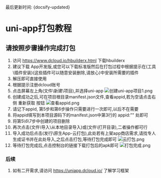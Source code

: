 最后更新时间: {docsify-updated}

# uni-app打包教程
## 请按照步骤操作完成打包
1. 访问  https://www.dcloud.io/hbuilderx.html 下载hbuilderx
2. 建议下载 App开发版,或您可以下载标准版然后在打包过程中根据提示在(工具\插件安装)(这些插件可以随意安装删除,请放心)中安装所需要的插件
3. 解压即可直接使用
4. 根据提示注册dcloud账号
5. 点击屏幕左上角(文件\新建\项目),并选择uni-app
![创建uni-app项目1.png][1]
6. 创建成功之后,可在项目根目录manifest.json文件,查看appid,若为空请点击右侧 重新获取 按钮
![查看appid.png][2]
7. 请记下appid, 第5步和第6步操作只需要进行一次即可,以后不在需要
8. 将appid填写到本项目源码下的manifest.json中第3行的 appid:"" 处即可
9. 将第5\6\7步中创建的项目删除
10. 再次点击(文件\导入\从本地目录导入)或(文件\打开目录),二者操作都可行
11. 导入成功后点击(发行\原生App-云打包),此处若有上架app商店需求,请找专人生成证书并在此处导入,之后点击打包,等待打包完成即可
![云打包.png][3]
12. 等待打包完成后,点击控制台的链接下载打包后的apk即可
![打包完成.png][4]
### 后续
1. 如有二开需求,请访问 https://uniapp.dcloud.io/ 了解学习框架


[1]: /static/img/uni-app打包教程/3560462644.png
[2]: /static/img/uni-app打包教程/4228333237.png
[3]: /static/img/uni-app打包教程/1232654054.png
[4]: /static/img/uni-app打包教程/1851187033.png